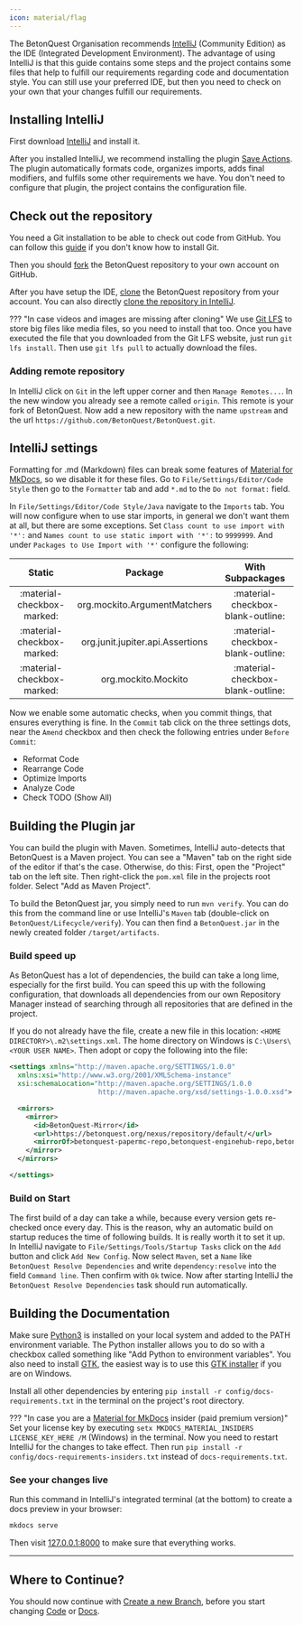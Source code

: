 ```yaml
---
icon: material/flag
---
```

The BetonQuest Organisation recommends <a href="https://www.jetbrains.com/idea/" target="_blank">IntelliJ</a>
(Community Edition) as the IDE (Integrated Development Environment).
The advantage of using IntelliJ is that this guide contains some steps and the project contains some files
that help to fulfill our requirements regarding code and documentation style.
You can still use your preferred IDE, but then you need to check on your own that your changes fulfill our requirements.

## Installing IntelliJ 
First download <a href="https://www.jetbrains.com/idea/download/" target="_blank">IntelliJ</a> and install it.

After you installed IntelliJ, we recommend installing the plugin
<a href="https://plugins.jetbrains.com/plugin/7642-save-actions" target="_blank">Save Actions</a>.
The plugin automatically formats code, organizes imports, adds final modifiers, and fulfils some other requirements we have.
You don't need to configure that plugin, the project contains the configuration file.

## Check out the repository
You need a Git installation to be able to check out code from GitHub.
You can follow this <a href="https://docs.github.com/en/get-started/quickstart/set-up-git" target="_blank">guide</a>
if you don't know how to install Git.  

Then you should <a href="https://docs.github.com/en/get-started/quickstart/fork-a-repo" target="_blank">fork</a>
the BetonQuest repository to your own account on GitHub.

After you have setup the IDE,
<a href="https://docs.github.com/en/github/creating-cloning-and-archiving-repositories/cloning-a-repository-from-github/cloning-a-repository" target="_blank">clone</a>
the BetonQuest repository from your account. You can also directly
<a href="https://blog.jetbrains.com/idea/2020/10/clone-a-project-from-github/" target="_blank">clone the repository in IntelliJ</a>.

??? "In case videos and images are missing after cloning"
    We use <a href="https://git-lfs.github.com/" target="_blank">Git LFS</a> to store big files like media files, so you need to install that too.
    Once you have executed the file that you downloaded from the Git LFS website, just run `git lfs install`.
    Then use `git lfs pull` to actually download the files.

### Adding remote repository
In IntelliJ click on `Git` in the left upper corner and then `Manage Remotes...`.
In the new window you already see a remote called `origin`. This remote is your fork of BetonQuest.
Now add a new repository with the name `upstream` and the url `https://github.com/BetonQuest/BetonQuest.git`.

## IntelliJ settings
Formatting for .md (Markdown) files can break some features of
<a href="https://squidfunk.github.io/mkdocs-material/" target="_blank">Material for MkDocs</a>, so we disable it for these files.
Go to `File/Settings/Editor/Code Style` then go to the `Formatter` tab and add `*.md` to the `Do not format:` field.

In `File/Settings/Editor/Code Style/Java` navigate to the `Imports` tab.
You will now configure when to use star imports, in general we don't want them at all, but there are some exceptions.
Set `Class count to use import with '*':` and `Names count to use static import with '*':` to `9999999`.
And under `Packages to Use Import with '*'` configure the following:

|           Static           |             Package              |         With Subpackages          |
|:--------------------------:|:--------------------------------:|:---------------------------------:|
| :material-checkbox-marked: |   org.mockito.ArgumentMatchers   | :material-checkbox-blank-outline: |
| :material-checkbox-marked: | org.junit.jupiter.api.Assertions | :material-checkbox-blank-outline: |
| :material-checkbox-marked: |       org.mockito.Mockito        | :material-checkbox-blank-outline: |

Now we enable some automatic checks, when you commit things, that ensures everything is fine.
In the `Commit` tab click on the three settings dots, near the `Amend` checkbox and then check the following entries under `Before Commit`:

- Reformat Code
- Rearrange Code
- Optimize Imports
- Analyze Code
- Check TODO (Show All)

## Building the Plugin jar
You can build the plugin with Maven. Sometimes, IntelliJ auto-detects that BetonQuest is a Maven project. You can see
a "Maven" tab on the right side of the editor if that's the case. Otherwise, do this:
First, open the "Project" tab on the left site. Then right-click the `pom.xml` file in the projects root folder. 
Select "Add as Maven Project". 

To build the BetonQuest jar, you simply need to run `mvn verify`.
You can do this from the command line or use IntelliJ's `Maven` tab (double-click on `BetonQuest/Lifecycle/verify`).
You can then find a `BetonQuest.jar` in the newly created folder `/target/artifacts`.

### Build speed up
As BetonQuest has a lot of dependencies, the build can take a long lime, especially for the first build.
You can speed this up with the following configuration, that downloads all dependencies from our own Repository Manager
instead of searching through all repositories that are defined in the project.

If you do not already have the file, create a new file in this location: `<HOME DIRECTORY>\.m2\settings.xml`.
The home directory on Windows is `C:\Users\<YOUR USER NAME>`.
Then adopt or copy the following into the file:

````XML linenums="1"
<settings xmlns="http://maven.apache.org/SETTINGS/1.0.0"
  xmlns:xsi="http://www.w3.org/2001/XMLSchema-instance"
  xsi:schemaLocation="http://maven.apache.org/SETTINGS/1.0.0
                      http://maven.apache.org/xsd/settings-1.0.0.xsd">

  <mirrors>
    <mirror>
      <id>BetonQuest-Mirror</id>
      <url>https://betonquest.org/nexus/repository/default/</url>
      <mirrorOf>betonquest-papermc-repo,betonquest-enginehub-repo,betonquest-heroes-repo,betonquest-lumine-repo,betonquest-citizensnpcs-repo,betonquest-codemc-repo,betonquest-placeholderapi-repo,betonquest-dmulloy2-repo,betonquest-lichtspiele-repo,betonquest-elmakers-repo,betonquest-jitpack-repo,betonquest-sonatype-releases-repo,betonquest-sonatype-snapshots-repo</mirrorOf>
    </mirror>
  </mirrors>

</settings>
````

### Build on Start
The first build of a day can take a while, because every version gets re-checked once every day.
This is the reason, why an automatic build on startup reduces the time of following builds. It is really worth it to set it up.
In IntelliJ navigate to `File/Settings/Tools/Startup Tasks` click on the `Add` button and click `Add New Config`.
Now select `Maven`, set a `Name` like `BetonQuest Resolve Dependencies` and write `dependency:resolve`
into the field `Command line`. Then confirm with `Ok` twice.
Now after starting IntelliJ the `BetonQuest Resolve Dependencies` task should run automatically.


## Building the Documentation
Make sure <a href="https://www.python.org/downloads/" target="_blank">Python3</a> is installed on your local system
and added to the PATH environment variable. The Python installer allows you to do so with a checkbox called something like
"Add Python to environment variables".
You also need to install <a href="https://www.gtk.org/" target="_blank">GTK</a>, the easiest way is to use this 
<a href="https://github.com/tschoonj/GTK-for-Windows-Runtime-Environment-Installer/" target="_blank">GTK installer</a>
if you are on Windows. 

Install all other dependencies by entering `pip install -r config/docs-requirements.txt` in the terminal on the project's root directory.

??? "In case you are a <a href="https://squidfunk.github.io/mkdocs-material/" target="_blank">Material for MkDocs</a> insider (paid premium version)"  
    Set your license key by executing `setx MKDOCS_MATERIAL_INSIDERS LICENSE_KEY_HERE /M` (Windows) in the terminal.
    Now you need to restart IntelliJ for the changes to take effect. 
    Then run `pip install -r config/docs-requirements-insiders.txt` instead of `docs-requirements.txt`.

### See your changes live
Run this command in IntelliJ's integrated terminal (at the bottom) to create a docs preview in your browser:

```BASH
mkdocs serve
```

Then visit <a href="http://127.0.0.1:8000" target="_blank">127.0.0.1:8000</a> to make sure that everything works.

---
## Where to Continue?
You should now continue with [Create a new Branch](Process/Create-a-new-Branch.md),
before you start changing [Code](Process/Code/index.md) or [Docs](Process/Docs/index.md).
